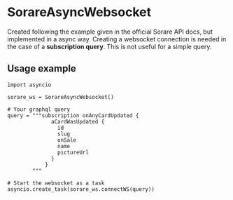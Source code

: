 # SorareAsyncWebsocket
Created following the example given in the official Sorare API docs, but implemented in a async way. Creating a websocket connection is needed in the case of a **subscription query**. This is not useful for a simple query.

## Usage example
```
import asyncio

sorare_ws = SorareAsyncWebsocket()

# Your graphql query
query = """subscription onAnyCardUpdated { 
              aCardWasUpdated { 
                id
                slug 
                onSale
                name
                pictureUrl 
			  }
			}
		"""

# Start the websocket as a task
asyncio.create_task(sorare_ws.connectWS(query))
```